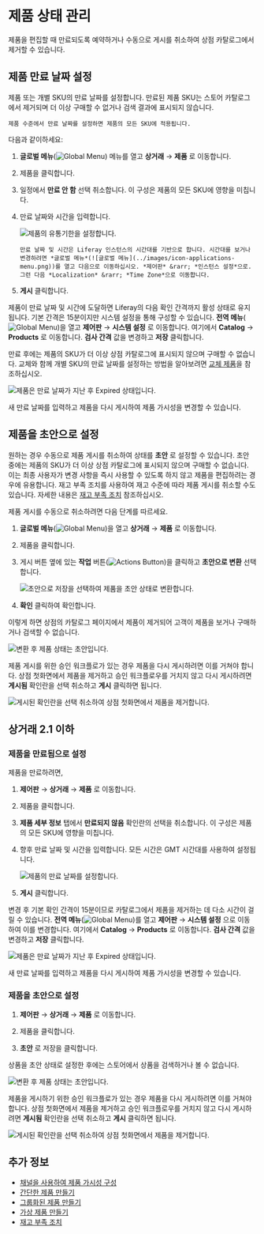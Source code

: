 # 제품 상태 관리

제품을 편집할 때 만료되도록 예약하거나 수동으로 게시를 취소하여 상점 카탈로그에서 제거할 수 있습니다.

## 제품 만료 날짜 설정

제품 또는 개별 SKU의 만료 날짜를 설정합니다. 만료된 제품 SKU는 스토어 카탈로그에서 제거되며 더 이상 구매할 수 없거나 검색 결과에 표시되지 않습니다.

```{note}
제품 수준에서 만료 날짜를 설정하면 제품의 모든 SKU에 적용됩니다. 
```

다음과 같이하세요:

1. **글로벌 메뉴**(![Global Menu](../images/icon-applications-menu.png)) 메뉴를 열고 **상거래** &rarr; **제품** 로 이동합니다.

1. 제품을 클릭합니다.

1. 일정에서 **만료 안 함** 선택 취소합니다. 이 구성은 제품의 모든 SKU에 영향을 미칩니다.

1. 만료 날짜와 시간을 입력합니다.

   ![제품의 유통기한을 설정합니다.](./managing-product-status/images/01.png)

   ```{tip}
   만료 날짜 및 시간은 Liferay 인스턴스의 시간대를 기반으로 합니다. 시간대를 보거나 변경하려면 *글로벌 메뉴*(![글로벌 메뉴](../images/icon-applications-menu.png))를 열고 다음으로 이동하십시오. *제어판* &rarr; *인스턴스 설정*으로. 그런 다음 *Localization* &rarr; *Time Zone*으로 이동합니다.
   ```

1. **게시** 클릭합니다.

제품이 만료 날짜 및 시간에 도달하면 Liferay의 다음 확인 간격까지 활성 상태로 유지됩니다. 기본 간격은 15분이지만 시스템 설정을 통해 구성할 수 있습니다. **전역 메뉴**(![Global Menu](../images/icon-applications-menu.png))을 열고 **제어판** &rarr; **시스템 설정** 로 이동합니다. 여기에서 **Catalog** &rarr; **Products** 로 이동합니다. **검사 간격** 값을 변경하고 **저장** 클릭합니다.

만료 후에는 제품의 SKU가 더 이상 상점 카탈로그에 표시되지 않으며 구매할 수 없습니다. 교체와 함께 개별 SKU의 만료 날짜를 설정하는 방법을 알아보려면 [교체 제품](../pricing/promoting-products/replacement-products.md)을 참조하십시오.

![제품은 만료 날짜가 지난 후 Expired 상태입니다.](./managing-product-status/images/02.png)

새 만료 날짜를 입력하고 제품을 다시 게시하여 제품 가시성을 변경할 수 있습니다.

## 제품을 초안으로 설정

원하는 경우 수동으로 제품 게시를 취소하여 상태를 **초안** 로 설정할 수 있습니다. 초안 중에는 제품의 SKU가 더 이상 상점 카탈로그에 표시되지 않으며 구매할 수 없습니다. 이는 최종 사용자가 변경 사항을 즉시 사용할 수 있도록 하지 않고 제품을 편집하려는 경우에 유용합니다. 재고 부족 조치를 사용하여 재고 수준에 따라 제품 게시를 취소할 수도 있습니다. 자세한 내용은 [재고 부족 조치](./low-stock-action.md) 참조하십시오.

제품 게시를 수동으로 취소하려면 다음 단계를 따르세요.

1. **글로벌 메뉴**(![Global Menu](../images/icon-applications-menu.png))을 열고 **상거래** &rarr; **제품** 로 이동합니다.

1. 제품을 클릭합니다.

1. 게시 버튼 옆에 있는 **작업** 버튼(![Actions Button](../images/icon-actions.png))을 클릭하고 **초안으로 변환** 선택합니다.

   ![초안으로 저장을 선택하여 제품을 초안 상태로 변환합니다.](./managing-product-status/images/03.png)

1. **확인** 클릭하여 확인합니다.

이렇게 하면 상점의 카탈로그 페이지에서 제품이 제거되어 고객이 제품을 보거나 구매하거나 검색할 수 없습니다.

![변환 후 제품 상태는 초안입니다.](./managing-product-status/images/04.png)

제품 게시를 위한 승인 워크플로가 있는 경우 제품을 다시 게시하려면 이를 거쳐야 합니다. 상점 첫화면에서 제품을 제거하고 승인 워크플로우를 거치지 않고 다시 게시하려면 **게시됨** 확인란을 선택 취소하고 **게시** 클릭하면 됩니다.

![게시된 확인란을 선택 취소하여 상점 첫화면에서 제품을 제거합니다.](./managing-product-status/images/05.png)

## 상거래 2.1 이하

### 제품을 만료됨으로 설정

제품을 만료하려면,

1. **제어판** &rarr; **상거래** &rarr; **제품** 로 이동합니다.

1. 제품을 클릭합니다.

1. **제품 세부 정보** 탭에서 **만료되지 않음** 확인란의 선택을 취소합니다. 이 구성은 제품의 모든 SKU에 영향을 미칩니다.

1. 향후 만료 날짜 및 시간을 입력합니다. 모든 시간은 GMT 시간대를 사용하여 설정됩니다.

    ![제품의 만료 날짜를 설정합니다.](./managing-product-status/images/01.png)

1. **게시** 클릭합니다.

변경 후 기본 확인 간격이 15분이므로 카탈로그에서 제품을 제거하는 데 다소 시간이 걸릴 수 있습니다. **전역 메뉴**(![Global Menu](../images/icon-applications-menu.png))를 열고 **제어판** &rarr; **시스템 설정** 으로 이동하여 이를 변경합니다. 여기에서 **Catalog** &rarr; **Products** 로 이동합니다. **검사 간격** 값을 변경하고 **저장** 클릭합니다.

![제품은 만료 날짜가 지난 후 Expired 상태입니다.](./managing-product-status/images/06.png)

새 만료 날짜를 입력하고 제품을 다시 게시하여 제품 가시성을 변경할 수 있습니다.

### 제품을 초안으로 설정

1. **제어판** &rarr; **상거래** &rarr; **제품** 로 이동합니다.

1. 제품을 클릭합니다.

1. **초안** 로 저장을 클릭합니다.

상품을 초안 상태로 설정한 후에는 스토어에서 상품을 검색하거나 볼 수 없습니다.

![변환 후 제품 상태는 초안입니다.](./managing-product-status/images/04.png)

제품을 게시하기 위한 승인 워크플로가 있는 경우 제품을 다시 게시하려면 이를 거쳐야 합니다. 상점 첫화면에서 제품을 제거하고 승인 워크플로우를 거치지 않고 다시 게시하려면 **게시됨** 확인란을 선택 취소하고 **게시** 클릭하면 됩니다.

![게시된 확인란을 선택 취소하여 상점 첫화면에서 제품을 제거합니다.](./managing-product-status/images/05.png)

## 추가 정보

* [채널을 사용하여 제품 가시성 구성](../store-management/channels/configuring-product-visibility-using-channels.md)
* [간단한 제품 만들기](../product-management/creating-and-managing-products/product-types/creating-a-simple-product.md)
* [그룹화된 제품 만들기](../product-management/creating-and-managing-products/product-types/creating-a-grouped-product.md)
* [가상 제품 만들기](../product-management/creating-and-managing-products/product-types/creating-a-virtual-product.md)
* [재고 부족 조치](./low-stock-action.md)
